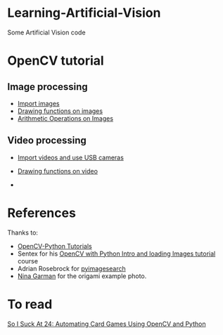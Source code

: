 # Learning-Artificial-Vision
Some Artificial Vision code

# OpenCV tutorial
## Image processing
* [Import images](https://github.com/JaledMC/Learning-Artificial-Vision/blob/master/Import_images.ipynb)
* [Drawing functions on images](https://github.com/JaledMC/Learning-Artificial-Vision/blob/master/drawing_functions_images.ipynb)
* [Arithmetic Operations on Images](https://github.com/JaledMC/Learning-Artificial-Vision/blob/master/arithmetic_operations_images.ipynb)

## Video processing
* [Import videos and use USB cameras](https://github.com/JaledMC/Learning-Artificial-Vision/blob/master/import_videos_USB_cameras.ipynb)
* [Drawing functions on video](https://github.com/JaledMC/Learning-Artificial-Vision/blob/master/drawing_functions_video.ipynb)

* []()

# References
Thanks to:   
* [OpenCV-Python Tutorials](https://opencv-python-tutroals.readthedocs.io/en/latest/py_tutorials/py_tutorials.html)  
* Sentex for his [OpenCV with Python Intro and loading Images tutorial](https://pythonprogramming.net/loading-images-python-opencv-tutorial/) course  
* Adrian Rosebrock for [pyimagesearch](https://www.pyimagesearch.com/)   
* [Nina Garman](https://pixabay.com/en/users/billithecat-7996303/) for the origami example photo.   

# To read  
[So I Suck At 24: Automating Card Games Using OpenCV and Python](https://arnab.org/blog/so-i-suck-24-automating-card-games-using-opencv-and-python)  
